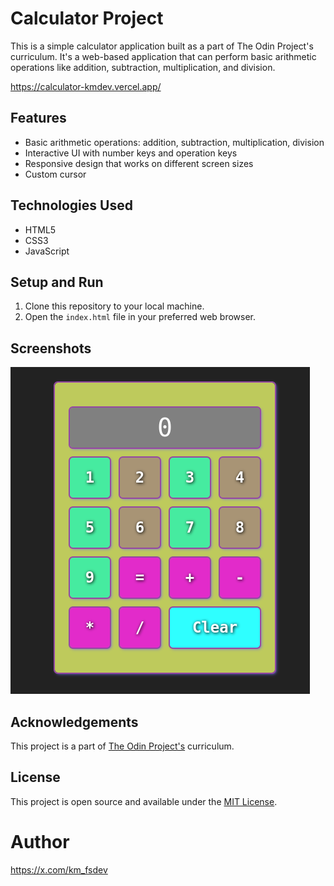 # Calculator Project

This is a simple calculator application built as a part of The Odin Project's curriculum. It's a web-based application that can perform basic arithmetic operations like addition, subtraction, multiplication, and division.

https://calculator-kmdev.vercel.app/

## Features

- Basic arithmetic operations: addition, subtraction, multiplication, division
- Interactive UI with number keys and operation keys
- Responsive design that works on different screen sizes
- Custom cursor

## Technologies Used

- HTML5
- CSS3
- JavaScript

## Setup and Run

1. Clone this repository to your local machine.
2. Open the `index.html` file in your preferred web browser.

## Screenshots

![Calculator Screenshot](./image.png "Calculator Screenshot")

## Acknowledgements

This project is a part of [The Odin Project's](https://www.theodinproject.com/) curriculum.

## License

This project is open source and available under the [MIT License](LICENSE).

# Author

https://x.com/km_fsdev
